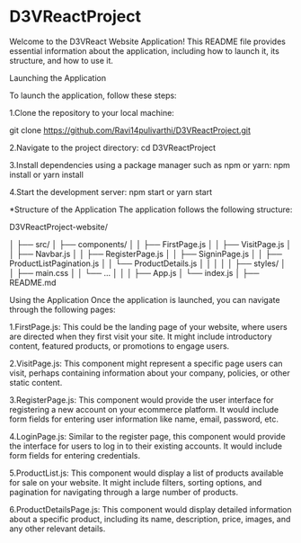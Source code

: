 # D3VReactProject


Welcome to the D3VReact Website Application! This README file provides essential information about the application, including how to launch it, its structure, and how to use it.

Launching the Application

To launch the application, follow these steps:

1.Clone the repository to your local machine:

git clone https://github.com/Ravi14pulivarthi/D3VReactProject.git

2.Navigate to the project directory:
cd D3VReactProject


3.Install dependencies using a package manager such as npm or yarn:
npm install
or
yarn install


4.Start the development server:
npm start
or
yarn start


*Structure of the Application
The application follows the following structure:



 D3VReactProject-website/

│
├── src/
│   ├── components/
│   │   ├── FirstPage.js
│   │   ├── VisitPage.js
│   │   ├── Navbar.js
│   │   ├── RegisterPage.js
│   │   ├── SigninPage.js
│   │   ├── ProductListPagination.js
│   │   └── ProductDetails.js
│   │
│   │
│   ├── styles/
│   │   ├── main.css
│   │   └── ...
│   │
│   ├── App.js
│   └── index.js
│
├── README.md


Using the Application
Once the application is launched, you can navigate through the following pages:

1.FirstPage.js: This could be the landing page of your website, where users are directed when they first visit your site. It might include introductory content, featured products, or promotions to engage users.

2.VisitPage.js: This component might represent a specific page users can visit, perhaps containing information about your company, policies, or other static content.

3.RegisterPage.js: This component would provide the user interface for registering a new account on your ecommerce platform. It would include form fields for entering user information like name, email, password, etc.

4.LoginPage.js: Similar to the register page, this component would provide the interface for users to log in to their existing accounts. It would include form fields for entering credentials.

5.ProductList.js: This component would display a list of products available for sale on your website. It might include filters, sorting options, and pagination for navigating through a large number of products.

6.ProductDetailsPage.js: This component would display detailed information about a specific product, including its name, description, price, images, and any other relevant details.
